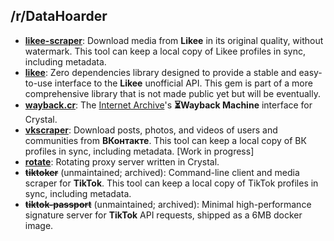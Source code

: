 ## /r/DataHoarder

- [**likee-scraper**](github.com/kandayo/likee-scraper): Download media from **Likee** in its original quality, without watermark. This tool can keep a local copy of Likee profiles in sync, including metadata.
- [**likee**](https://github.com/kandayo/likee): Zero dependencies library designed to provide a stable and easy-to-use interface to the **Likee** unofficial API. This gem is part of a more comprehensive library that is not made public yet but will be eventually.
- [**wayback.cr**](https://github.com/kandayo/wayback.cr): The [Internet Archive](https://archive.org/)'s **⏳Wayback Machine** interface for Crystal.
- [**vkscraper**](https://github.com/kandayo/vkscraper): Download posts, photos, and videos of users and communities from **ВКонтакте**. This tool can keep a local copy of ВК profiles in sync, including metadata. [Work in progress]
- [**rotate**](https://github.com/kandayo/rotate): Rotating proxy server written in Crystal.
- ~~**tiktoker**~~ (unmaintained; archived): Command-line client and media scraper for **TikTok**. This tool can keep a local copy of TikTok profiles in sync, including metadata.
- ~~**tiktok-passport**~~ (unmaintained; archived): Minimal high-performance signature server for **TikTok** API requests, shipped as a 6MB docker image.
